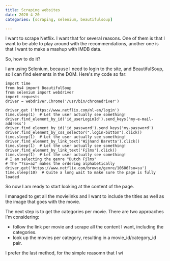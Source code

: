 ```yaml
---
title: Scraping websites
date: 2020-4-20
categories: [scraping, selenium, beautifulsoup]

---
```


I want to scrape Netflix. I want that for several reasons. One of them is that I want to be able to play around with the recommendations, another one is that I want to make a mashup with IMDB data.

So, how to do it?

I am using Selenium, because I need to login to the site, and BeautifulSoup, so I can find elements in the DOM.
Here's my code so far: 

    import time
    from bs4 import BeautifulSoup
    from selenium import webdriver
    import requests
    driver = webdriver.Chrome('/usr/bin/chromedriver')
    
    driver.get ('https://www.netflix.com/nl-en/login')
    time.sleep(1)  # Let the user actually see something!
    driver.find_element_by_id('id_userLoginId').send_keys('my-e-mail-address')
    driver.find_element_by_id('id_password').send_keys('my-password')
    driver.find_element_by_css_selector(".login-button").click()
    time.sleep(1)  # Let the user actually see something!
    driver.find_element_by_link_text('Wijnand Baretta').click()
    time.sleep(1)  # Let the user actually see something!
    driver.find_element_by_link_text('Films').click()
    time.sleep(1)  # Let the user actually see something!
    # I am selecting the genre "Dutch Films"
    # The "?so=az" makes the ordering alphabetically 
    driver.get('https://www.netflix.com/browse/genre/10606?so=su')
    time.sleep(10)  # Quite a long wait to make sure the page is fully loaded

So now I am ready to start looking at the content of the page.

I managed to get all the movielinks and I want to include the titles as well as the image that goes with the movie.

The next step is to get the categories per movie. There are two approaches I'm considering:
- follow the link per movie and scrape all the content I want, including the categories.
- look up the movies per category, resulting in a movie_id/category_id pair.

I prefer the last method, for the simple reasomn that I wi
<!--stackedit_data:
eyJoaXN0b3J5IjpbLTE1Nzk5NzcyOTYsMTc0Mzg4MzI0NywtOD
I1NTcwNzM1LDE3NjY3MDIzNzEsLTExNDk0NTgzNTMsNDUxNjM4
OTI0LC0xMTY3ODQxMzY5XX0=
-->